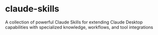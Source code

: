 # claude-skills
A collection of powerful Claude Skills for extending Claude Desktop capabilities with specialized knowledge, workflows, and tool integrations
